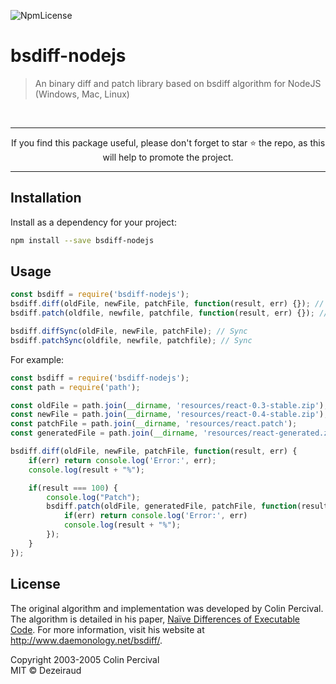 ![NpmLicense](https://img.shields.io/npm/l/express.svg)

# bsdiff-nodejs
> An binary diff and patch library based on bsdiff algorithm for NodeJS (Windows, Mac, Linux)

<br>
<hr>
<p align="center">
If you find this package useful, please don't forget to star ⭐️ the repo, as this will help to promote the project.<br>
</p>
<hr>


## Installation

Install as a dependency for your project:

```bash
npm install --save bsdiff-nodejs
```

## Usage

```javascript
const bsdiff = require('bsdiff-nodejs');
bsdiff.diff(oldFile, newFile, patchFile, function(result, err) {}); // Async
bsdiff.patch(oldfile, newfile, patchfile, function(result, err) {}); // Async

bsdiff.diffSync(oldFile, newFile, patchFile); // Sync
bsdiff.patchSync(oldfile, newfile, patchfile); // Sync
```

For example:

```javascript
const bsdiff = require('bsdiff-nodejs');
const path = require('path');

const oldFile = path.join(__dirname, 'resources/react-0.3-stable.zip');
const newFile = path.join(__dirname, 'resources/react-0.4-stable.zip');
const patchFile = path.join(__dirname, 'resources/react.patch');
const generatedFile = path.join(__dirname, 'resources/react-generated.zip');

bsdiff.diff(oldFile, newFile, patchFile, function(result, err) {
    if(err) return console.log('Error:', err);
    console.log(result + "%");

    if(result === 100) {
        console.log("Patch");
        bsdiff.patch(oldFile, generatedFile, patchFile, function(result, err) {
            if(err) return console.log('Error:', err)
            console.log(result + "%");
        });
    }
});
```

## License
The original algorithm and implementation was developed by Colin Percival.  The
algorithm is detailed in his paper, [Naïve Differences of Executable Code](http://www.daemonology.net/papers/bsdiff.pdf).  For more information, visit his
website at <http://www.daemonology.net/bsdiff/>.  

Copyright 2003-2005 Colin Percival  
MIT © Dezeiraud